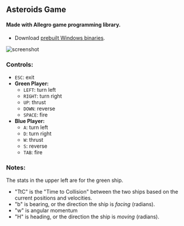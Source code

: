 ## Asteroids Game
#### Made with Allegro game programming library.

- Download [prebuilt Windows binaries](http://www.leftium.com/asteroid/Asteroid.zip).

![screenshot](http://www.leftium.com/asteroid/screenshot.png)

### Controls:

- `ESC`: exit
- **Green Player:**
  - `LEFT`: turn left
  - `RIGHT`: turn right
  - `UP`: thrust
  - `DOWN`: reverse
  - `SPACE`: fire
- **Blue Player:**
  - `A`: turn left
  - `D`: turn right
  - `W`: thrust
  - `S`: reverse
  - `TAB`: fire

### Notes:

The stats in the upper left are for the green ship.

- "TtC" is the "Time to Collision" between the two ships based on the current positions and velocities.
- "b" is bearing, or the direction the ship is *facing* (radians).
- "w" is angular momentum
- "H" is heading, or the direction the ship is *moving* (radians).

